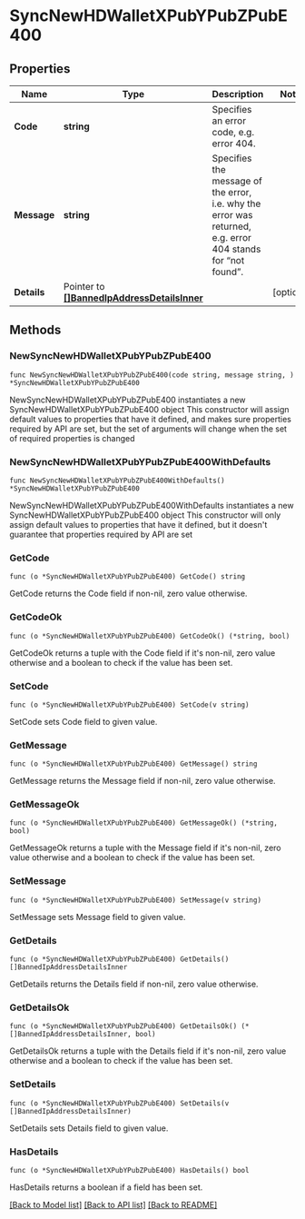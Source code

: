 # SyncNewHDWalletXPubYPubZPubE400

## Properties

Name | Type | Description | Notes
------------ | ------------- | ------------- | -------------
**Code** | **string** | Specifies an error code, e.g. error 404. | 
**Message** | **string** | Specifies the message of the error, i.e. why the error was returned, e.g. error 404 stands for “not found”. | 
**Details** | Pointer to [**[]BannedIpAddressDetailsInner**](BannedIpAddressDetailsInner.md) |  | [optional] 

## Methods

### NewSyncNewHDWalletXPubYPubZPubE400

`func NewSyncNewHDWalletXPubYPubZPubE400(code string, message string, ) *SyncNewHDWalletXPubYPubZPubE400`

NewSyncNewHDWalletXPubYPubZPubE400 instantiates a new SyncNewHDWalletXPubYPubZPubE400 object
This constructor will assign default values to properties that have it defined,
and makes sure properties required by API are set, but the set of arguments
will change when the set of required properties is changed

### NewSyncNewHDWalletXPubYPubZPubE400WithDefaults

`func NewSyncNewHDWalletXPubYPubZPubE400WithDefaults() *SyncNewHDWalletXPubYPubZPubE400`

NewSyncNewHDWalletXPubYPubZPubE400WithDefaults instantiates a new SyncNewHDWalletXPubYPubZPubE400 object
This constructor will only assign default values to properties that have it defined,
but it doesn't guarantee that properties required by API are set

### GetCode

`func (o *SyncNewHDWalletXPubYPubZPubE400) GetCode() string`

GetCode returns the Code field if non-nil, zero value otherwise.

### GetCodeOk

`func (o *SyncNewHDWalletXPubYPubZPubE400) GetCodeOk() (*string, bool)`

GetCodeOk returns a tuple with the Code field if it's non-nil, zero value otherwise
and a boolean to check if the value has been set.

### SetCode

`func (o *SyncNewHDWalletXPubYPubZPubE400) SetCode(v string)`

SetCode sets Code field to given value.


### GetMessage

`func (o *SyncNewHDWalletXPubYPubZPubE400) GetMessage() string`

GetMessage returns the Message field if non-nil, zero value otherwise.

### GetMessageOk

`func (o *SyncNewHDWalletXPubYPubZPubE400) GetMessageOk() (*string, bool)`

GetMessageOk returns a tuple with the Message field if it's non-nil, zero value otherwise
and a boolean to check if the value has been set.

### SetMessage

`func (o *SyncNewHDWalletXPubYPubZPubE400) SetMessage(v string)`

SetMessage sets Message field to given value.


### GetDetails

`func (o *SyncNewHDWalletXPubYPubZPubE400) GetDetails() []BannedIpAddressDetailsInner`

GetDetails returns the Details field if non-nil, zero value otherwise.

### GetDetailsOk

`func (o *SyncNewHDWalletXPubYPubZPubE400) GetDetailsOk() (*[]BannedIpAddressDetailsInner, bool)`

GetDetailsOk returns a tuple with the Details field if it's non-nil, zero value otherwise
and a boolean to check if the value has been set.

### SetDetails

`func (o *SyncNewHDWalletXPubYPubZPubE400) SetDetails(v []BannedIpAddressDetailsInner)`

SetDetails sets Details field to given value.

### HasDetails

`func (o *SyncNewHDWalletXPubYPubZPubE400) HasDetails() bool`

HasDetails returns a boolean if a field has been set.


[[Back to Model list]](../README.md#documentation-for-models) [[Back to API list]](../README.md#documentation-for-api-endpoints) [[Back to README]](../README.md)


